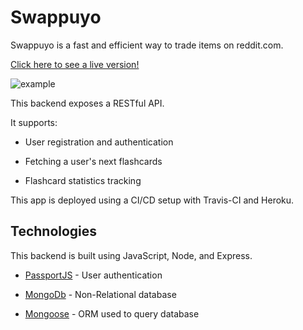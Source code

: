 # Swappuyo

Swappuyo is a fast and efficient way to trade items on reddit.com.

[Click here to see a live version!](ppuyo-client.herokuapp.com)


![example](https://i.imgur.com/rjJ367C.png)

This backend exposes a RESTful API. 

It supports:

* User registration and authentication

* Fetching a user's next flashcards

* Flashcard statistics tracking

This app is deployed using a CI/CD setup with Travis-CI and Heroku.

## Technologies

This backend is built using JavaScript, Node, and Express.

- [PassportJS](http://www.passportjs.org/) - User authentication

- [MongoDb](https://www.mongodb.com/) - Non-Relational database

- [Mongoose](https://mongoosejs.com/) -
  ORM used to query database
